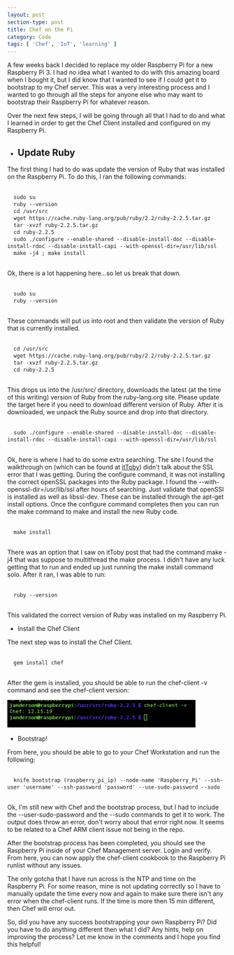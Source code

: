 ```yaml
---
layout: post
section-type: post
title: Chef on the Pi
category: Code
tags: [ 'Chef', 'IoT', 'learning' ]
---
```



A few weeks back I decided to replace my older Raspberry Pi for a new Raspberry Pi 3. I had no idea what I wanted to do with this amazing board when I bought it, but I did know that I wanted to see if I could get it to bootstrap to my Chef server. This was a very interesting process and I wanted to go through all the steps for anyone else who may want to bootstrap their Raspberry Pi for whatever reason.

Over the next few steps, I will be going through all that I had to do and what I learned in order to get the Chef Client installed and configured on my Raspberry Pi.

  - <h2> Update Ruby </h2>

  The first thing I had to do was update the version of Ruby that was installed on the Raspberry Pi. To do this, I ran the following commands:

  <pre><code data-trim class="bash">
  sudo su
  ruby --version
  cd /usr/src
  wget https://cache.ruby-lang.org/pub/ruby/2.2/ruby-2.2.5.tar.gz
  tar -xvzf ruby-2.2.5.tar.gz
  cd ruby-2.2.5
  sudo ./configure --enable-shared --disable-install-doc --disable-install-rdoc --disable-install-capi --with-openssl-dir=/usr/lib/ssl
  make -j4 ; make install
  </code></pre>

  Ok, there is a lot happening here...so let us break that down.

  <pre><code data-trim class="bash">
  sudo su
  ruby --version
  </code></pre>

  These commands will put us into root and then validate the version of Ruby that is currently installed.

  <pre><code data-trim class="bash">
  cd /usr/src
  wget https://cache.ruby-lang.org/pub/ruby/2.2/ruby-2.2.5.tar.gz
  tar -xvzf ruby-2.2.5.tar.gz
  cd ruby-2.2.5
  </code></pre>

  This drops us into the /usr/src/ directory, downloads the latest (at the time of this writing) version of Ruby from the ruby-lang.org site. Please update the target here if you need to download different version of Ruby. After it is downloaded, we unpack the Ruby source and drop into that directory.

  <pre><code data-trim class="bash">
  sudo ./configure --enable-shared --disable-install-doc --disable-install-rdoc --disable-install-capi --with-openssl-dir=/usr/lib/ssl
  </code></pre>

  Ok, here is where I had to do some extra searching. The site I found the walkthrough on (which can be found at [itToby](http://blog.ittoby.com/2016/04/installing-chef-on-raspberry-pi-23.html)) didn't talk about the SSL error that I was getting. During the configure command, it was not installing the correct openSSL packages into the Ruby package. I found the --with-openssl-dir=/usr/lib/ssl after hours of searching. Just validate that openSSl is installed as well as libssl-dev. These can be installed through the apt-get install options. Once the configure command completes then you can run the make command to make and install the new Ruby code.

  <pre><code data-trim class="bash">
  make install
  </code></pre>

  There was an option that I saw on itToby post that had the command make -j4 that was suppose to multithread the make process. I didn't have any luck getting that to run and ended up just running the make install command solo. After it ran, I was able to run:

  <pre><code data-trim class="bash">
  ruby --version
  </code></pre>

  This validated the correct version of Ruby was installed on my Raspberry Pi.

  - Install the Chef Client

  The next step was to install the Chef Client.

  <pre><code data-trim class="bash">
  gem install chef
  </code></pre>

  After the gem is installed, you should be able to run the chef-client -v command and see the chef-client version:

  ![chef-client-image](/img/sockeyes51_2016-Oct-17.jpg "Chef-Client Version Check")

  - Bootstrap!

  From here, you should be able to go to your Chef Workstation and run the following:

  <pre><code data-trim class="bash">
  knife bootstrap (raspberry_pi_ip) --node-name 'Raspberry_Pi' --ssh-user 'username' --ssh-password 'password' --use-sudo-password --sudo
  </code></pre>

  Ok, I'm still new with Chef and the bootstrap process, but I had to include the --user-sudo-password and the --sudo commands to get it to work. The output does throw an error, don't worry about that error right now. It seems to be related to a Chef ARM client issue not being in the repo.

  After the bootstrap process has been completed, you should see the Raspberry Pi inside of your Chef Management server. Login and verify. From here, you can now apply the chef-client cookbook to the Raspberry Pi runlist without any issues.

  The only gotcha that I have run across is the NTP and time on the Raspberry Pi. For some reason, mine is not updating correctly so I have to manually update the time every now and again to make sure there isn't any error when the chef-client runs. If the time is more then 15 min different, then Chef will error out.

  So, did you have any success bootstrapping your own Raspberry Pi? Did you have to do anything different then what I did? Any hints, help on improving the process? Let me know in the comments and I hope you find this helpful!
